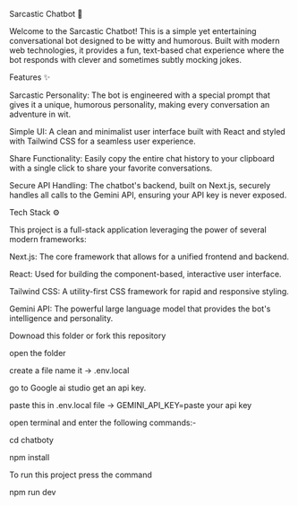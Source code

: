 Sarcastic Chatbot 🤖


Welcome to the Sarcastic Chatbot! This is a simple yet entertaining conversational bot designed to be witty and humorous. Built with modern web technologies, it provides a fun, text-based chat experience where the bot responds with clever and sometimes subtly mocking jokes.

Features ✨

Sarcastic Personality: The bot is engineered with a special prompt that gives it a unique, humorous personality, making every conversation an adventure in wit.

Simple UI: A clean and minimalist user interface built with React and styled with Tailwind CSS for a seamless user experience.

Share Functionality: Easily copy the entire chat history to your clipboard with a single click to share your favorite conversations.

Secure API Handling: The chatbot's backend, built on Next.js, securely handles all calls to the Gemini API, ensuring your API key is never exposed.

Tech Stack ⚙️

This project is a full-stack application leveraging the power of several modern frameworks:

Next.js: The core framework that allows for a unified frontend and backend.

React: Used for building the component-based, interactive user interface.

Tailwind CSS: A utility-first CSS framework for rapid and responsive styling.

Gemini API: The powerful large language model that provides the bot's intelligence and personality.




Downoad this folder or fork this repository


open the folder 


create a file name it  ->     .env.local  


go to Google ai studio get an api key.


paste this in  .env.local  file   ->     GEMINI_API_KEY=paste your api key


open terminal and enter the following commands:-


cd chatboty


npm install

To run this project press the command 

npm run dev


